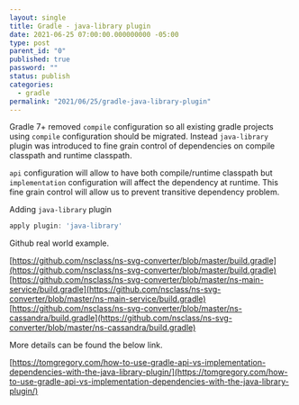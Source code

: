 ```yaml
---
layout: single
title: Gradle - java-library plugin
date: 2021-06-25 07:00:00.000000000 -05:00
type: post
parent_id: "0"
published: true
password: ""
status: publish
categories:
  - gradle
permalink: "2021/06/25/gradle-java-library-plugin"
---
```


Gradle 7+ removed `compile` configuration so all existing gradle projects using `compile` configuration should be migrated.
Instead `java-library` plugin was introduced to fine grain control of dependencies on compile classpath and runtime classpath.

`api` configuration will allow to have both compile/runtime classpath but `implementation` configuration will affect the dependency at runtime.
This fine grain control will allow us to prevent transitive dependency problem.

Adding `java-library` plugin

```groovy
apply plugin: 'java-library'
```

Github real world example.

[https://github.com/nsclass/ns-svg-converter/blob/master/build.gradle](https://github.com/nsclass/ns-svg-converter/blob/master/build.gradle)
[https://github.com/nsclass/ns-svg-converter/blob/master/ns-main-service/build.gradle](https://github.com/nsclass/ns-svg-converter/blob/master/ns-main-service/build.gradle)
[https://github.com/nsclass/ns-svg-converter/blob/master/ns-cassandra/build.gradle](https://github.com/nsclass/ns-svg-converter/blob/master/ns-cassandra/build.gradle)

More details can be found the below link.

[https://tomgregory.com/how-to-use-gradle-api-vs-implementation-dependencies-with-the-java-library-plugin/](https://tomgregory.com/how-to-use-gradle-api-vs-implementation-dependencies-with-the-java-library-plugin/)
